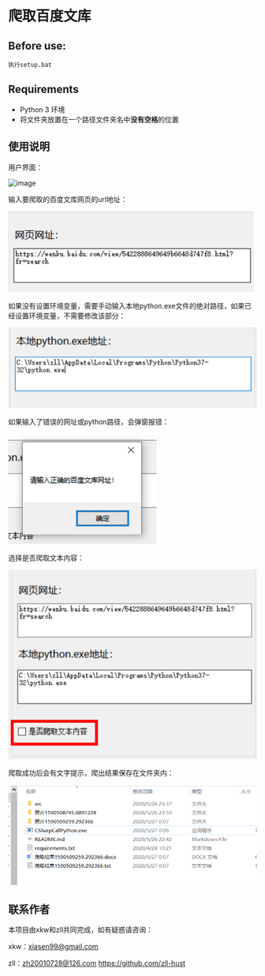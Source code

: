 # 爬取百度文库

## Before use:

```python
执行setup.bat
```

## Requirements

- Python 3 环境
- 将文件夹放置在一个路径文件夹名中**没有空格**的位置

## 使用说明

用户界面：

![image](https://github.com/zll-hust/BaiduWenKu-crawler/blob/master/img/1.png)

输入要爬取的百度文库网页的url地址：

![2](.\img\2.png)

如果没有设置环境变量，需要手动输入本地python.exe文件的绝对路径，如果已经设置环境变量，不需要修改该部分：

![3](.\img\3.png)

如果输入了错误的网址或python路径，会弹窗报错：

![4](.\img\5.png)

选择是否爬取文本内容：

![4](.\img\4.png)

爬取成功后会有文字提示，爬出结果保存在文件夹内：

![6](.\img\6.png)


## 联系作者

本项目由xkw和zll共同完成，如有疑惑请咨询：

xkw：xiasen99@gmail.com  

zll：zh20010728@126.com   https://github.com/zll-hust


